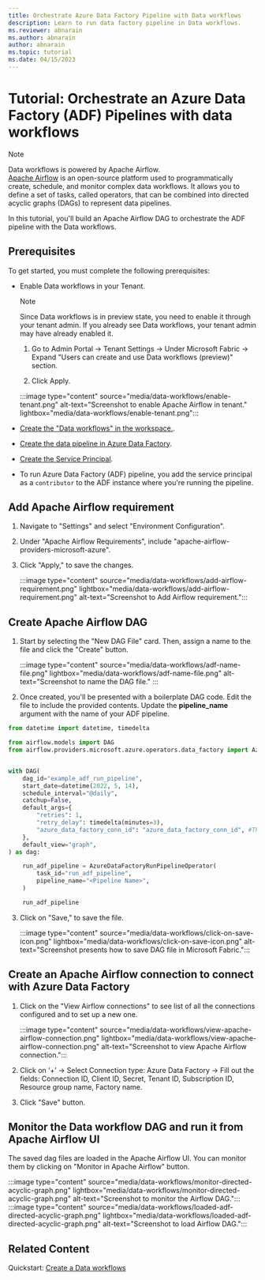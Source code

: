 ```yaml
---
title: Orchestrate Azure Data Factory Pipeline with Data workflows
description: Learn to run data factory pipeline in Data workflows.
ms.reviewer: abnarain
ms.author: abnarain
author: abnarain
ms.topic: tutorial
ms.date: 04/15/2023
---
```


# Tutorial: Orchestrate an Azure Data Factory (ADF) Pipelines with data workflows

> [!NOTE]
> Data workflows is powered by Apache Airflow. </br> [Apache Airflow](https://airflow.apache.org/) is an open-source platform used to programmatically create, schedule, and monitor complex data workflows. It allows you to define a set of tasks, called operators, that can be combined into directed acyclic graphs (DAGs) to represent data pipelines.

In this tutorial, you'll build an Apache Airflow DAG to orchestrate the ADF pipeline with the Data workflows.

## Prerequisites

To get started, you must complete the following prerequisites:

- Enable Data workflows in your Tenant.

  > [!NOTE]
  > Since Data workflows is in preview state, you need to enable it through your tenant admin. If you already see Data workflows, your tenant admin may have already enabled it.

  1. Go to Admin Portal -> Tenant Settings -> Under Microsoft Fabric -> Expand "Users can create and use Data workflows (preview)" section.

  2. Click Apply.

  :::image type="content" source="media/data-workflows/enable-tenant.png" alt-text="Screenshot to enable Apache Airflow in tenant." lightbox="media/data-workflows/enable-tenant.png":::

- [Create the "Data workflows" in the workspace.](../data-factory/create-data-workflows.md).

- [Create the data pipeline in Azure Data Factory](/azure/data-factory/tutorial-copy-data-portal).

- [Create the Service Principal](/entra/identity-platform/howto-create-service-principal-portal).

- To run Azure Data Factory (ADF) pipeline, you add the service principal as a `contributor` to the ADF instance where you're running the pipeline.

## Add Apache Airflow requirement

1. Navigate to "Settings" and select "Environment Configuration".

2. Under "Apache Airflow Requirements", include "apache-airflow-providers-microsoft-azure".

3. Click "Apply," to save the changes.

   :::image type="content" source="media/data-workflows/add-airflow-requirement.png" lightbox="media/data-workflows/add-airflow-requirement.png" alt-text="Screenshot to Add Airflow requirement.":::

## Create Apache Airflow DAG

1. Start by selecting the "New DAG File" card. Then, assign a name to the file and click the "Create" button.

   :::image type="content" source="media/data-workflows/adf-name-file.png" lightbox="media/data-workflows/adf-name-file.png" alt-text="Screenshot to name the DAG file." :::

2. Once created, you'll be presented with a boilerplate DAG code. Edit the file to include the provided contents. Update the **pipeline_name** argument with the name of your ADF pipeline.

```python
from datetime import datetime, timedelta

from airflow.models import DAG
from airflow.providers.microsoft.azure.operators.data_factory import AzureDataFactoryRunPipelineOperator


with DAG(
    dag_id="example_adf_run_pipeline",
    start_date=datetime(2022, 5, 14),
    schedule_interval="@daily",
    catchup=False,
    default_args={
        "retries": 1,
        "retry_delay": timedelta(minutes=3),
        "azure_data_factory_conn_id": "azure_data_factory_conn_id", #This is a connection created on Airflow UI
    },
    default_view="graph",
) as dag:

    run_adf_pipeline = AzureDataFactoryRunPipelineOperator(
        task_id="run_adf_pipeline",
        pipeline_name="<Pipeline Name>",
    )

    run_adf_pipeline
```

3. Click on "Save," to save the file.

   :::image type="content" source="media/data-workflows/click-on-save-icon.png" lightbox="media/data-workflows/click-on-save-icon.png" alt-text="Screenshot presents how to save DAG file in Microsoft Fabric.":::

## Create an Apache Airflow connection to connect with Azure Data Factory

1. Click on the "View Airflow connections" to see list of all the connections configured and to set up a new one.

   :::image type="content" source="media/data-workflows/view-apache-airflow-connection.png" lightbox="media/data-workflows/view-apache-airflow-connection.png" alt-text="Screenshot to view Apache Airflow connection.":::

2. Click on ‘+’ -> Select Connection type: Azure Data Factory -> Fill out the fields: Connection ID, Client ID, Secret, Tenant ID, Subscription ID, Resource group name, Factory name.

3. Click "Save" button.

## Monitor the Data workflow DAG and run it from Apache Airflow UI

The saved dag files are loaded in the Apache Airflow UI. You can monitor them by clicking on "Monitor in Apache Airflow" button.

:::image type="content" source="media/data-workflows/monitor-directed-acyclic-graph.png" lightbox="media/data-workflows/monitor-directed-acyclic-graph.png" alt-text="Screenshot to monitor the Airflow DAG.":::
:::image type="content" source="media/data-workflows/loaded-adf-directed-acyclic-graph.png" lightbox="media/data-workflows/loaded-adf-directed-acyclic-graph.png" alt-text="Screenshot to load Airflow DAG.":::

## Related Content

Quickstart: [Create a Data workflows](../data-factory/create-data-workflows.md)
